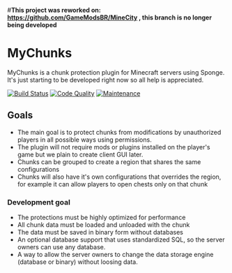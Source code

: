 #**This project was reworked on: https://github.com/GameModsBR/MineCity , this branch is no longer being developed**

# MyChunks

MyChunks is a chunk protection plugin for Minecraft servers using Sponge. It's just starting to be developed right now so all help is appreciated.

[![Build Status](https://travis-ci.org/GameModsBR/MyChunks.svg?branch=master)](https://travis-ci.org/GameModsBR/MyChunks) [![Code Quality](https://img.shields.io/codacy/6e4a916b46a8493881d709244c977e87/development.svg)](https://www.codacy.com/app/jose-rob-jr/MyChunks/dashboard) [![Maintenance](https://img.shields.io/maintenance/no/2015.svg)]()

## Goals
* The main goal is to protect chunks from modifications by unauthorized players in all possible ways using permissions.
* The plugin will not require mods or plugins installed on the player's game but we plain to create client GUI later.
* Chunks can be grouped to create a region that shares the same configurations
* Chunks will also have it's own configurations that overrides the region, for example it can allow players to open chests only on that chunk

### Development goal
* The protections must be highly optimized for performance
* All chunk data must be loaded and unloaded with the chunk
* The data must be saved in binary form without databases
* An optional database support that uses standardized SQL, so the server owners can use any database.
* A way to allow the server owners to change the data storage engine (database or binary) without loosing data.

